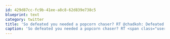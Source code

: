 ```yaml
---
id: 429d87cc-fc9b-41ee-a8c8-62d839e738c5
blueprint: text
category: twitter
title: 'So defeated you needed a popcorn chaser? RT @chadkoh: Defeated by @SWOkanagan burritos flic.kr/p/e21XQd'
caption: 'So defeated you needed a popcorn chaser? RT <span class="username username_linked">@<a href="https://twitter.com/chadkoh" title="Chad Kohalyk">chadkoh</a></span>: Defeated by <span class="username username_linked">@<a href="https://twitter.com/SWOkanagan" title="OK Startup Weekend">SWOkanagan</a></span> burritos <a href="http://flic.kr/p/e21XQd" title="http://flic.kr/p/e21XQd" class="link link_untco">flic.kr/p/e21XQd</a>'
---
```

